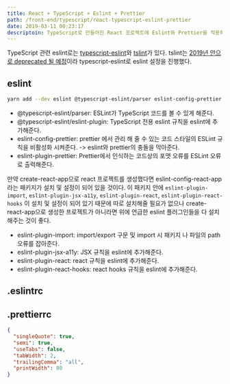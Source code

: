 ```yaml
---
title: React + TypeScript + Eslint + Prettier
path: /front-end/typescript/react-typescript-eslint-prettier
date: 2019-03-11 00:23:17
descriptoin: TypeScript로 만들어진 React 프로젝트에 Eslint와 Prettier을 적용하는 과정을 정리했습니다.
---
```


TypeScript 관련 eslint로는 [typescript-eslint](https://github.com/typescript-eslint/typescript-eslint)와 [tslint](https://palantir.github.io/tslint/)가 있다. tslint는 [2019년 안으로 deprecated 될 예정](https://github.com/palantir/tslint/issues/4534)이라 typescript-eslint로 eslint 설정을 진행했다.

## eslint

```bash
yarn add --dev eslint @typescript-eslint/parser eslint-config-prettier prettier
```

- @typescript-eslint/parser: ESLint가 TypeScript 코드를 볼 수 있게 해준다.
- @typescript-eslint/eslint-plugin: TypeScript 전용 eslint 규칙을 eslint에 추가해준다.
- eslint-config-prettier: prettier 에서 관리 해 줄 수 있는 코드 스타일의 ESLint 규칙을 비활성화 시켜준다. -> eslint와 prettier의 충돌을 막아준다.
- eslint-plugin-prettier: Prettier에서 인식하는 코드상의 포맷 오류를 ESLint 오류로 출력해준다.

만약 create-react-app으로 react 프로젝트를 생성했다면 eslint-config-react-app 라는 패키지가 설치 및 설정이 되어 있을 것이다. 이 패키지 안에
`eslint-plugin-import`, `eslint-plugin-jsx-a11y`, `eslint-plugin-react`, `eslint-plugin-react-hooks` 이 설치 및 설정이 되어 있기 때문에 따로 설치해줄 필요가 없으나 create-react-app으로 생성한 프로젝트가 아니라면 위에 언급한 eslint 플러그인들을 다 설치해주는 것이 좋다.

- eslint-plugin-import: import/export 구문 및 import 시 패키지 나 파일의 path 오류를 잡아준다.
- eslint-plugin-jsx-a11y: JSX 규칙을 eslint에 추가해준다.
- eslint-plugin-react: react 규칙을 eslint에 추가해준다.
- eslint-plugin-react-hooks: react hooks 규칙을 eslint에 추가해준다.

## .eslintrc

## .prettierrc

```json
{
  "singleQuote": true,
  "semi": true,
  "useTabs": false,
  "tabWidth": 2,
  "trailingComma": "all",
  "printWidth": 80
}
```

